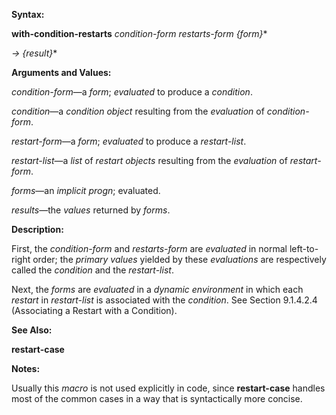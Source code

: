  

**Syntax:** 

**with-condition-restarts** *condition-form restarts-form &#123;form&#125;*\* 

*→ &#123;result&#125;*\* 

**Arguments and Values:** 

*condition-form*—a *form*; *evaluated* to produce a *condition*. 

*condition*—a *condition object* resulting from the *evaluation* of *condition-form*. 

*restart-form*—a *form*; *evaluated* to produce a *restart-list*. 

*restart-list*—a *list* of *restart objects* resulting from the *evaluation* of *restart-form*. 

*forms*—an *implicit progn*; evaluated. 

*results*—the *values* returned by *forms*. 



 

 

**Description:** 

First, the *condition-form* and *restarts-form* are *evaluated* in normal left-to-right order; the *primary values* yielded by these *evaluations* are respectively called the *condition* and the *restart-list*. 

Next, the *forms* are *evaluated* in a *dynamic environment* in which each *restart* in *restart-list* is associated with the *condition*. See Section 9.1.4.2.4 (Associating a Restart with a Condition). 

**See Also:** 

**restart-case** 

**Notes:** 

Usually this *macro* is not used explicitly in code, since **restart-case** handles most of the common cases in a way that is syntactically more concise. 

